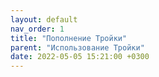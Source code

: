 ```yaml
---
layout: default
nav_order: 1
title: "Пополнение Тройки"
parent: "Использование Тройки"
date: 2022-05-05 15:21:00 +0300
---
```


